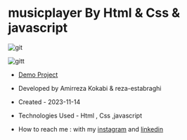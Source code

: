 # musicplayer By Html & Css & javascript
![git](https://github.com/amir-ko/music-player/assets/119657835/f51a96aa-630d-4980-9a73-4ce52783aa26)

![gitt](https://github.com/amir-ko/music-player/assets/119657835/ac8f134a-d13e-41fd-b8c1-f92f6dd34f31)


- [Demo Project](https://amir-ko.github.io/weather-api/)

- Developed by Amirreza Kokabi & reza-estabraghi

- Created - 2023-11-14
- Technologies Used - Html , Css ,javascript

- How to reach me : with my [instagram](https://instagram.com/amirrezakokabiweb?igshid=NGExMmI2YTkyZg==
) and [linkedin](https://www.linkedin.com/in/amirreza-kokabi-ba7716143/)
